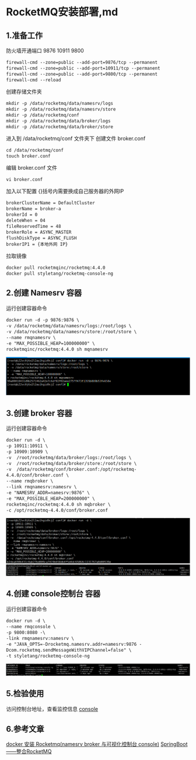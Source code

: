 # RocketMQ安装部署,md

## 1.准备工作
防火墙开通端口 9876 10911 9800
```shell
firewall-cmd --zone=public --add-port=9876/tcp --permanent
firewall-cmd --zone=public --add-port=10911/tcp --permanent
firewall-cmd --zone=public --add-port=9800/tcp --permanent
firewall-cmd --reload
```

创建存储文件夹
```shell
mkdir -p /data/rocketmq/data/namesrv/logs
mkdir -p /data/rocketmq/data/namesrv/store
mkdir -p /data/rocketmq/conf
mkdir -p /data/rocketmq/data/broker/logs
mkdir -p /data/rocketmq/data/broker/store
```

进入到 /data/rocketmq/conf  文件夹下 创建文件 broker.conf
```shell
cd /data/rocketmq/conf
touch broker.conf
```

编辑 broker.conf 文件
````shell
vi broker.conf
````
加入以下配置 {}括号内需要换成自己服务器的外网IP
```shell
brokerClusterName = DefaultCluster
brokerName = broker-a
brokerId = 0
deleteWhen = 04
fileReservedTime = 48
brokerRole = ASYNC_MASTER
flushDiskType = ASYNC_FLUSH
brokerIP1 = {本地外网 IP}
```

拉取镜像
```shell
docker pull rocketmqinc/rocketmq:4.4.0
docker pull styletang/rocketmq-console-ng
```

## 2.创建 Namesrv 容器
运行创建容器命令
```shell
docker run -d -p 9876:9876 \
-v /data/rocketmq/data/namesrv/logs:/root/logs \
-v /data/rocketmq/data/namesrv/store:/root/store \
--name rmqnamesrv \
-e "MAX_POSSIBLE_HEAP=100000000" \
rocketmqinc/rocketmq:4.4.0 sh mqnamesrv

```
![](.RocketMQ安装部署_images/698cfd27.png)

## 3.创建 broker 容器
运行创建容器命令
```shell
docker run -d \
-p 10911:10911 \
-p 10909:10909 \
-v  /root/rocketmq/data/broker/logs:/root/logs \
-v  /root/rocketmq/data/broker/store:/root/store \
-v  /data/rocketmq/conf/broker.conf:/opt/rocketmq-4.4.0/conf/broker.conf \
--name rmqbroker \
--link rmqnamesrv:namesrv \
-e "NAMESRV_ADDR=namesrv:9876" \
-e "MAX_POSSIBLE_HEAP=200000000" \
rocketmqinc/rocketmq:4.4.0 sh mqbroker \
-c /opt/rocketmq-4.4.0/conf/broker.conf
```
![](.RocketMQ安装部署_images/1abc1197.png)
![](.RocketMQ安装部署_images/71dd0496.png)

## 4.创建 console控制台 容器
运行创建容器命令
```shell
docker run -d \
--name rmqconsole \
-p 9800:8080 -\
-link rmqnamesrv:namesrv \
-e "JAVA_OPTS=-Drocketmq.namesrv.addr=namesrv:9876 -Dcom.rocketmq.sendMessageWithVIPChannel=false" \
-t styletang/rocketmq-console-ng
```
![](.RocketMQ安装部署_images/89571f46.png)

## 5.检验使用
访问控制台地址，查看监控信息
[console](http://47.108.146.141:9800/)

## 6.参考文章
[docker 安装 Rocketmq(namesrv broker 与可视化控制台 console)](https://blog.csdn.net/weixin_40461281/article/details/104115052)
[SpringBoot——整合RocketMQ](https://www.jianshu.com/p/f7b59073ea01)
